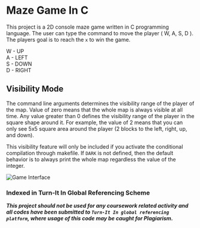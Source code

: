 # Maze Game In C
This project is a 2D console maze game written in C programming language. The user can type the command to move the player ( W, A, S, D ). The players goal is to reach the  `x` to win the game.

W - UP<br>
A - LEFT<br>
S - DOWN<br>
D - RIGHT

## Visibility Mode
The command line arguments determines the visibility range of the player of the map. Value of zero means that the whole map is always visible at all time. Any value greater than 0 defines the visibility range of the player in the square shape around it. For example, the value of 2 means that you can only see 5x5 square area around the player (2 blocks to the left, right, up, and down). 

This visibility feature will only be included if you activate the conditional compilation through makefile. If `DARK` is not defined, then the default behavior is to always print the whole map regardless the value of the integer.

![Game Interface](https://i.imgur.com/gAxeRMh.png)

### Indexed in Turn-It In Global Referencing Scheme

***This project should not be used for any coursework related activity and all codes have been submitted to `Turn-It In global referencing platform`, where usage of this code may be caught for Plagiarism.***
